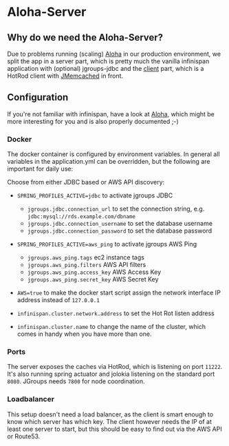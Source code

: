 # Aloha-Server

## Why do we need the Aloha-Server?

Due to problems running (scaling) [Aloha](https://github.com/zalora/aloha "Aloha") in our
production environment, we split the app in a server part, which is pretty much the vanilla
infinispan application with (optional) jgroups-jdbc and the [client](https://gitlab.com/wolframite/aloha-client "Aloha-Client")
part, which is a HotRod client with [JMemcached](https://github.com/zalora/jmemcached "JMemcached")
in front.

## Configuration

If you're not familiar with infinispan, have a look at [Aloha](https://github.com/zalora/aloha "Aloha"),
which might be more interesting for you and is also properly documented ;-)

### Docker

The docker container is configured by environment variables. In general all variables in the
application.yml can be overridden, but the following are important for daily use:

Choose from either JDBC based or AWS API discovery:

- `SPRING_PROFILES_ACTIVE=jdbc` to activate jgroups JDBC
    - `jgroups.jdbc.connection_url` to set the connection string, e.g. `jdbc:mysql://rds.example.com/dbname`
    - `jgroups.jdbc.connection_username` to set the database username
    - `jgroups.jdbc.connection_password` to set the database password

- `SPRING_PROFILES_ACTIVE=aws_ping` to activate jgroups AWS Ping
    - `jgroups.aws_ping.tags` ec2 instance tags
    - `jgroups.aws_ping.filters` AWS API filters
    - `jgroups.aws_ping.access_key` AWS Access Key
    - `jgroups.aws_ping.secret_key` AWS Secret Key

- `AWS=true` to make the docker start script assign the network interface IP address instead of `127.0.0.1`
- `infinispan.cluster.network.address` to set the Hot Rot listen address
- `infinispan.cluster.name` to change the name of the cluster, which comes in handy when you have more than one.

### Ports

The server exposes the caches via HotRod, which is listening on port `11222`. It's also running spring actuator 
and jolokia listening on the standard port `8080`. JGroups needs `7800` for node coordination.

### Loadbalancer

This setup doesn't need a load balancer, as the client is smart enough to know which server has which key. The
client however needs the IP of at least one server to start, but this should be easy to find out via the AWS API or Route53.
